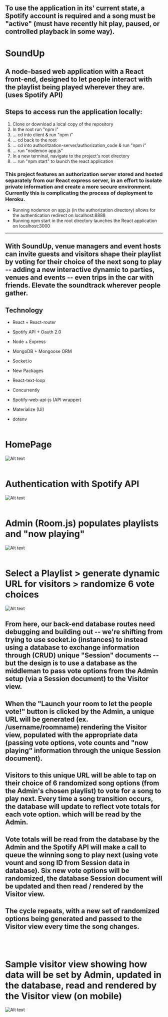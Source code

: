 
## **To use the application in its' current state, a Spotify account is required and a song must be "active" (must have recently hit play, paused, or controlled playback in some way).**

# SoundUp
## A node-based web application with a React front-end, designed to let people interact with the playlist being played wherever they are. (uses Spotify API)

## Steps to access run the application locally:
1) Clone or download a local copy of the repository
2) In the root run "npm i"
3) ... cd into client & run "npm i"
4) ... cd back to the root
5) ... cd into authoritzation-server/authorization_code & run "npm i"
6) ... run "nodemon app.js"
7) In a new terminal, navigate to the project's root directory
8) ... run "npm start" to launch the react application



### This project features an authorization server stored and hosted separately from our React express server, in an effort to isolate private information and create a more secure environment. Currently this is complicating the process of deployment to Heroku.
- Running nodemon on app.js (in the authorization directory) allows for the authentication redirect on localhost:8888 
- Running npm start in the root directory launches the React application on localhost:3000


-------------

## With SoundUp, venue managers and event hosts can invite guests and visitors shape their playlist by voting for their choice of the next song to play -- adding a new interactive dynamic to parties, venues and events -- even trips in the car with friends. Elevate the soundtrack wherever people gather. 


## Technology
- React + React-router
- Spotify API  + Oauth 2.0
- Node + Express
- MongoDB + Mongoose ORM
- Socket.io

- New Packages
- React-text-loop
- Concurrently 
- Spotify-web-api-js (API wrapper)
- Materialize (UI)
- dotenv
<br /><br />
 

 
# HomePage 
![Alt text](/client/src/images/SoundUp_homepage.gif "Homepage")
<br /><br />

# Authentication with Spotify API
![Alt text](/client/src/images/SoundUp_authentication.gif "Homepage")
<br /><br />

# Admin (Room.js) populates playlists and "now playing"
![Alt text](/client/src/images/SoundUp_SpotifyPopulate.gif "Homepage")
<br /><br />

# Select a Playlist > generate dynamic URL for visitors > randomize 6 vote choices
![Alt text](/client/src/images/SoundUp_PickPlaylist_RandomizeVotes.gif "Homepage")



## From here, our back-end database routes need debugging and building out -- we're shifting from trying to use socket.io (instances) to instead using a database to exchange information through (CRUD) unique "Session" documents -- but the design is to use a database as the middleman to pass vote options from the Admin setup (via a Session document) to the Visitor view. 

## When the "Launch your room to let the people vote!" button is clicked by the Admin, a unique URL will be generated (ex. /username/roomname) rendering the Visitor view, populated with the appropriate data (passing vote options, vote counts and "now playing" information through the unique Session document).

## Visitors to this unique URL will be able to tap on their choice of 6 randomized song options (from the Admin's chosen playlist) to vote for a song to play next. Every time a song transition occurs, the database will update to reflect vote totals for each vote option. which will be read by the Admin. 

## Vote totals will be read from the database by the Admin and the Spotify API will make a call to queue the winning song to play next (using vote vount and song ID from Session data in database). Six new vote options will be randomized, the database Session document will be updated and then read / rendered by the Visitor view.

## The cycle repeats, with a new set of randomized options being generated and passed to the Visitor view every time the song changes.

<br /><br />
# Sample visitor view showing how data will be set by Admin, updated in the database, read and rendered by the Visitor view (on mobile)
![Alt text](/client/src/images/VisitorView_mobile.png "Homepage")